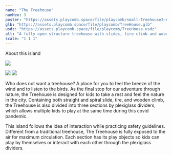 ```yaml
---
name: "The Treehouse"
numHex: 3
poster: "https://assets.playcomb.space/file/playcomb/small-Treehouse2—nobackground.png"
glb: "https://assets.playcomb.space/file/playcomb/TreeHouse.glb"
usdz: "https://assets.playcomb.space/file/playcomb/TreeHouse.usdz"
alt: "A fully open structure treehouse with slides, tire climb and wooden climb"
scale: "1 1 1"
---
```


About this island

![](https://assets.playcomb.space/file/playcomb/treehouse+materials.png)

![](https://assets.playcomb.space/file/playcomb/Treehouse2-1.png)
![](https://assets.playcomb.space/file/playcomb/Treehouse2-2.png)


Who does not want a treehouse? A place for you to feel the breeze of the wind and to listen to the birds. As the final stop for our adventure through nature, the Treehouse is designed for kids to take a rest and feel the nature in the city. Containing both straight and spiral slide, tire, and wooden climb, the Treehouse is also divided into three sections by plexiglass dividers, which allows multiple kids to play at the same time during this covid pandemic. 

This island follows the idea of interaction while practicing safety guidelines. Different from a traditional treehouse, The Treehouse is fully exposed to the air for maximum circulation. Each section has its play objects so kids can play by themselves or interact with each other through the plexiglass dividers. 
